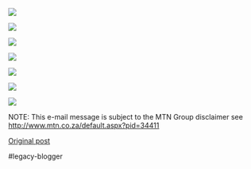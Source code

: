 <!--
date: '2008-05-16'
published: true
slug: 2008-05-when-its-okay-to-say
time_to_read: 5
title: When it's okay to say $%#@!
-->

[![](https://blogger.googleusercontent.com/img/b/R29vZ2xl/AVvXsEh-ktB0cAxpgcYkJAjKh_UwAS13mPmy0MxpmhNmCe0gUESI_vdEb0vAuYdE-ByIIswp0jYPx7cuZvSauyvePipVikBmjvIlrdRo4I5YWohSnulJT3cuQKbffmNZB9843OOxbnYryw/s320/When+it_s+ok+to+say+_%25%23_!+-5739a-1-713632.jpg)](https://blogger.googleusercontent.com/img/b/R29vZ2xl/AVvXsEh-ktB0cAxpgcYkJAjKh_UwAS13mPmy0MxpmhNmCe0gUESI_vdEb0vAuYdE-ByIIswp0jYPx7cuZvSauyvePipVikBmjvIlrdRo4I5YWohSnulJT3cuQKbffmNZB9843OOxbnYryw/s1600-h/When+it_s+ok+to+say+_%25%23_!+-5739a-1-713632.jpg)

[![](https://blogger.googleusercontent.com/img/b/R29vZ2xl/AVvXsEjrLdAz6CfRazXKgRKa6SQCarWsLWfJG8tUPyvmcglo3PDLoQNEAMMeScxda373EnbxDhf1UXuCucQ1c-ZVzsui_kCU7pJJ0bgdv3fD-9bHEnukiCCKBwEPaTUb33ZJk1KGRCpPwQ/s320/When+it_s+ok+to+say+_%25%23_!+-5739b-2-714605.jpg)](https://blogger.googleusercontent.com/img/b/R29vZ2xl/AVvXsEjrLdAz6CfRazXKgRKa6SQCarWsLWfJG8tUPyvmcglo3PDLoQNEAMMeScxda373EnbxDhf1UXuCucQ1c-ZVzsui_kCU7pJJ0bgdv3fD-9bHEnukiCCKBwEPaTUb33ZJk1KGRCpPwQ/s1600-h/When+it_s+ok+to+say+_%25%23_!+-5739b-2-714605.jpg)

[![](https://blogger.googleusercontent.com/img/b/R29vZ2xl/AVvXsEh7rKOJK-8Max0ans7OsKN9V0lwxMy72Acb3G49dR-jVEwwHBrNxoQ6Fx0y_ax5ezDezzccfbvADPlWl3DSlG53mO_eWEnypm9O6unCGsWOkwiIEwSVOXisbvZpYDfIM9_WYH8pOQ/s320/When+it_s+ok+to+say+_%25%23_!+-5739c-3-714918.jpg)](https://blogger.googleusercontent.com/img/b/R29vZ2xl/AVvXsEh7rKOJK-8Max0ans7OsKN9V0lwxMy72Acb3G49dR-jVEwwHBrNxoQ6Fx0y_ax5ezDezzccfbvADPlWl3DSlG53mO_eWEnypm9O6unCGsWOkwiIEwSVOXisbvZpYDfIM9_WYH8pOQ/s1600-h/When+it_s+ok+to+say+_%25%23_!+-5739c-3-714918.jpg)

[![](https://blogger.googleusercontent.com/img/b/R29vZ2xl/AVvXsEgW9uYrpZd72q4uJDnQ2-OLMyYWQtMarS6DUwRgTzMvMXR0tSA7zH8TVu6Df8GQEjwRvKcUJ0MZE_Mv0-qXNoUNklQ3MpXfnEehbr106VSaGHfxbv-8-Sp5tRxv7qZaVyPEmjUT0g/s320/When+it_s+ok+to+say+_%25%23_!+-5739d-4-715236.jpg)](https://blogger.googleusercontent.com/img/b/R29vZ2xl/AVvXsEgW9uYrpZd72q4uJDnQ2-OLMyYWQtMarS6DUwRgTzMvMXR0tSA7zH8TVu6Df8GQEjwRvKcUJ0MZE_Mv0-qXNoUNklQ3MpXfnEehbr106VSaGHfxbv-8-Sp5tRxv7qZaVyPEmjUT0g/s1600-h/When+it_s+ok+to+say+_%25%23_!+-5739d-4-715236.jpg)

[![](https://blogger.googleusercontent.com/img/b/R29vZ2xl/AVvXsEhQJas4W0w4tXfuRSMcrN-FM-5GCLQfRibHxaeVZooDhFIZo3RAwYviqKKRvU15qvn97lT3T3ngWZUMiT2gMmk8B2kCNpj-EsQCLjAAeA3yay4yI_nnuTCExAxp-FnWAgXfKw5Avw/s320/When+it_s+ok+to+say+_%25%23_!+-5739e-5-715554.jpg)](https://blogger.googleusercontent.com/img/b/R29vZ2xl/AVvXsEhQJas4W0w4tXfuRSMcrN-FM-5GCLQfRibHxaeVZooDhFIZo3RAwYviqKKRvU15qvn97lT3T3ngWZUMiT2gMmk8B2kCNpj-EsQCLjAAeA3yay4yI_nnuTCExAxp-FnWAgXfKw5Avw/s1600-h/When+it_s+ok+to+say+_%25%23_!+-5739e-5-715554.jpg)

[![](https://blogger.googleusercontent.com/img/b/R29vZ2xl/AVvXsEjrqX-gyEfv2vfUYhdZoQPY1kxz2RCpF-Vr3zI4oyqIP9cGZjRnwhOUB9s2mbqiRZyxWeHhjhM-RkzN2ukaTCfLW6nW-RudrEnxu9TYBiA7EaMarQQGXBZIRrROf_P9f2LX0j2f9A/s320/When+it_s+ok+to+say+_%25%23_!+-5739f-6-716366.jpg)](https://blogger.googleusercontent.com/img/b/R29vZ2xl/AVvXsEjrqX-gyEfv2vfUYhdZoQPY1kxz2RCpF-Vr3zI4oyqIP9cGZjRnwhOUB9s2mbqiRZyxWeHhjhM-RkzN2ukaTCfLW6nW-RudrEnxu9TYBiA7EaMarQQGXBZIRrROf_P9f2LX0j2f9A/s1600-h/When+it_s+ok+to+say+_%25%23_!+-5739f-6-716366.jpg)

[![](https://blogger.googleusercontent.com/img/b/R29vZ2xl/AVvXsEg5xV17z7IaHs68u6YbnZHAoa2SVBrrSlbydLSHiXdCO7y-sthQ2T1c1mactofvJHsOPIAE841j1_PrV7gNXVzOXavFNVvxKX6m7YR5laqRirOmX0hFdHX5FtW_99BvvfUwJMeo4w/s320/When+it_s+ok+to+say+_%25%23_!+-5739g-7-716713.jpg)](https://blogger.googleusercontent.com/img/b/R29vZ2xl/AVvXsEg5xV17z7IaHs68u6YbnZHAoa2SVBrrSlbydLSHiXdCO7y-sthQ2T1c1mactofvJHsOPIAE841j1_PrV7gNXVzOXavFNVvxKX6m7YR5laqRirOmX0hFdHX5FtW_99BvvfUwJMeo4w/s1600-h/When+it_s+ok+to+say+_%25%23_!+-5739g-7-716713.jpg)

NOTE: This e-mail message is subject to the MTN Group disclaimer see http://www.mtn.co.za/default.aspx?pid=34411

[Original post](https://ysfk.blogspot.com/2008/05/when-its-okay-to-say.html)

#legacy-blogger 